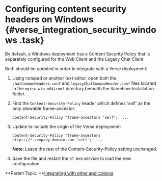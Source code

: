 # Configuring content security headers on Windows {#verse_integration_security_windows .task}

By default, a Windows deployment has a Content Security Policy that is separately configured for the Web Client and the Legacy Chat Client.

Both should be updated in order to integrate with a Verse deployment:

1.  Using notepad or another text editor, open both the `chatCommonHeaders.conf` and `legacyChatCommonHeader.conf` files located in the `nginx-win-x64\conf` directory beneath the Sametime Installation folder.

2.  Find the `Content-Security-Policy` header which defines 'self' as the only allowable frame-ancestor:

    ``` {#codeblock_hk3_nnp_dwb}
    Content-Security-Policy "frame-ancestors 'self';  ...
    ```

3.  Update to include the origin of the Verse deployment:

    ``` {#codeblock_hk3_nnp_dwb}
    Content-Security-Policy "frame-ancestors https://*.company_domain.com 'self';  ...
    ```

    **Note:** Leave the rest of the Content-Security-Policy setting unchanged.

4.  Save the file and restart the `ST Web` service to load the new configuration.

**Parent Topic:  **[Integrating with other applications](verse_integration.md)

